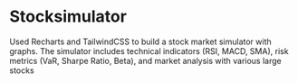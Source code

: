 # Stocksimulator
Used Recharts and TailwindCSS to build a stock market simulator with graphs. The simulator includes technical indicators (RSI, MACD, SMA), risk metrics (VaR, Sharpe Ratio, Beta), and market analysis with various large stocks
